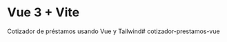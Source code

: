 # Vue 3 + Vite
Cotizador de préstamos usando Vue y Tailwind#   c o t i z a d o r - p r e s t a m o s - v u e  
 
